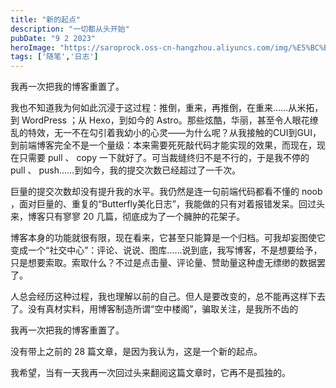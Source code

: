 ```yaml
---
title: "新的起点"
description: "一切都从头开始"
pubDate: "9 2 2023"
heroImage: "https://saroprock.oss-cn-hangzhou.aliyuncs.com/img/%E5%BC%BA%E8%BF%9E%E9%80%9A%E5%88%86%E9%87%8F.jpg"
tags: ['随笔','日志']
---
```


我再一次把我的博客重置了。

我也不知道我为何如此沉浸于这过程：推倒，重来，再推倒，在重来……从米拓，到 WordPress ；从 Hexo，到如今的 Astro。那些炫酷，华丽，甚至令人眼花缭乱的特效，无一不在勾引着我幼小的心灵——为什么呢？从我接触的CUI到GUI，到前端博客完全不是一个量级：本来需要死死敲代码才能实现的效果，而现在，现在只需要 pull 、 copy 一下就好了。可当裁缝终归不是不行的，于是我不停的 pull 、 push……到如今，我的提交次数已经超过了一千次。

巨量的提交次数却没有提升我的水平。我仍然是连一句前端代码都看不懂的 noob ，面对巨量的、重复的“Butterfly美化日志”，我能做的只有对着报错发呆。回过头来，博客只有寥寥 20 几篇，彻底成为了一个臃肿的花架子。

博客本身的功能就很有限，现在看来，它甚至只能算是一个归档。可我却妄图使它变成一个“社交中心”：评论、说说、图库……说到底，我写博客，不是想要给予，只是想要索取。索取什么？不过是点击量、评论量、赞助量这种虚无缥缈的数据罢了。

人总会经历这种过程，我也理解以前的自己。但人是要改变的，总不能再这样下去了。没有真材实料，用博客制造所谓“空中楼阁”，骗取关注，是我所不齿的

我再一次把我的博客重置了。

没有带上之前的 28 篇文章，是因为我认为，这是一个新的起点。

我希望，当有一天我再一次回过头来翻阅这篇文章时，它再不是孤独的。
